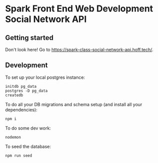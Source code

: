 # Spark Front End Web Development Social Network API

## Getting started

Don't look here! Go to https://spark-class-social-network-api.hoff.tech/.

## Development

To set up your local postgres instance:

```
initdb pg_data
postgres -D pg_data
createdb
```

To do all your DB migrations and schema setup (and install all your dependencies):

```
npm i
```

To do some dev work:

```
nodemon
```

To seed the database:

```
npm run seed
```
